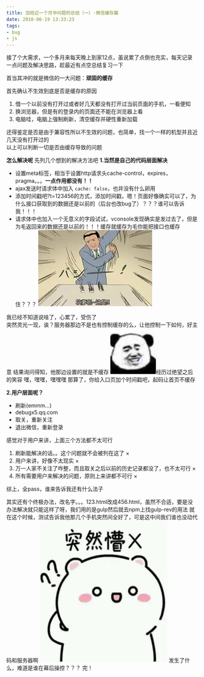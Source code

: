 ```yaml
---
title: 加班近一个月中问题的总结（一）-微信缓存篇
date: 2018-06-19 13:33:23
tags:
- bug
- js
---
```


接了个大需求，一个多月来每天晚上到家12点，虽说累了点倒也充实，每天记录一点问题及解决思路，趁最近有点空总结复习一下

首当其冲的就是微信的一大问题：**顽固的缓存**
<!--more-->
首先确认不生效到底是否是缓存的原因
1. 借一个以前没有打开过或者好几天都没有打开过当前页面的手机，一看便知
2. 换浏览器，但是有的登录内的页面还不能在浏览器上看
3. 电脑哇，电脑上强制刷新，清空缓存并硬性重新加载  

还得鉴定是否是由于兼容性所以不生效的问题，也简单，找一个一样的机型并且近几天没有打开过的  
以上可以判断一切是否由缓存导致的问题

**怎么解决呢**
先列几个想到的解决方法吧
**1.当然是自己的代码层面解决**
+ 设置meta标签，相当于设置http请求头cache-control，expires， pragma。。。**一点作用都没有！！**
+ ajax发送时请求体中加入 `cache: false`，也并没有什么卵用
+ 添加时间戳吧?t=123456的方式，添加时间戳，嗯！页面好像确实可以了，为什么接口获取到的数据还是以前的（后台也改bug了）？？？谁可以告诉我！！！
+ 请求体中也加入一个无意义的字段试试，vconsole发现确实是发过去了，但是为毛返回来的数据还是以前的！！！缓存就缓存为毛你能把接口也缓存住？？？
![](/assets/images/11264410-139acafebc29b1bc.jpeg)

我已经不知道说啥了，心累了，受伤了  
突然灵光一现，诶？服务器那边不是也有控制缓存的么，让他控制一下如何，好主意
结果询问得知，他那边设置的就是不缓存
![](/assets/images/11264410-2936b8a76d1c96f8.jpg)经历过绝望之后的笑容
嘿，嘿嘿，嘿嘿嘿
那算了，你给入口页加个时间戳吧，起码让首页不缓存

**2.用户层面呢？**
+ 刷新(emmm...)
+ debugx5.qq.com
+ 取关，重新关注
+ 退出微信，重新登录

感觉对于用户来讲，上面三个方法都不太可行
1. 刷新能解决的话。。这个问题就不会被列在这了							×
2. 用户来讲，好像不太现实												×
3. 万一人家不关注了咋整，而且取关之后以前的历史记录都没了，也不太可行	×
4. 所有需要用户来解决的问题，原则上来讲都不可行							×

综上，全pass，谁来告诉我还有什么法子

其实还有个终极办法，改名字。。。123.html改成456.html，虽然不合适，要是没办法解决就只能这样了呀，我们用的是gulp然后就去npm上找gulp-rev的用法
就在这个时候，测试告诉我他那几个手机突然间全好了，可是这中间我们谁也没动代码和服务器啊
![](/assets/images/11264410-976edc7d762f3c43..jpg)
发生了什么，难道是谁在幕后操控？？？
完！
